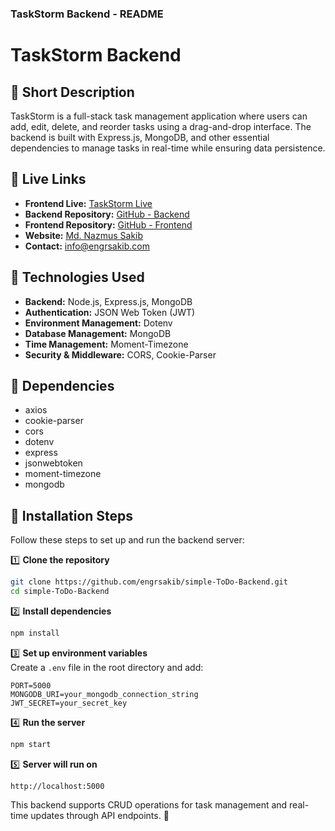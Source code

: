 ### TaskStorm Backend - README  

# TaskStorm Backend  

## 🔹 Short Description  
TaskStorm is a full-stack task management application where users can add, edit, delete, and reorder tasks using a drag-and-drop interface. The backend is built with Express.js, MongoDB, and other essential dependencies to manage tasks in real-time while ensuring data persistence.  

## 🔹 Live Links  
- **Frontend Live:** [TaskStorm Live](https://engrsakib-todo-applications.surge.sh/)  
- **Backend Repository:** [GitHub - Backend](https://github.com/engrsakib/simple-ToDo-Backend)  
- **Frontend Repository:** [GitHub - Frontend](https://github.com/engrsakib/simple-ToDo-frontend)  
- **Website:** [Md. Nazmus Sakib](https://www.engrsakib.com/)  
- **Contact:** info@engrsakib.com  

## 🔹 Technologies Used  
- **Backend:** Node.js, Express.js, MongoDB  
- **Authentication:** JSON Web Token (JWT)  
- **Environment Management:** Dotenv  
- **Database Management:** MongoDB  
- **Time Management:** Moment-Timezone  
- **Security & Middleware:** CORS, Cookie-Parser  

## 🔹 Dependencies  
- axios  
- cookie-parser  
- cors  
- dotenv  
- express  
- jsonwebtoken  
- moment-timezone  
- mongodb  

## 🔹 Installation Steps  
Follow these steps to set up and run the backend server:  

1️⃣ **Clone the repository**  
```bash
git clone https://github.com/engrsakib/simple-ToDo-Backend.git
cd simple-ToDo-Backend
```  

2️⃣ **Install dependencies**  
```bash
npm install
```  

3️⃣ **Set up environment variables**  
Create a `.env` file in the root directory and add:  
```
PORT=5000
MONGODB_URI=your_mongodb_connection_string
JWT_SECRET=your_secret_key
```  

4️⃣ **Run the server**  
```bash
npm start
```  

5️⃣ **Server will run on**  
```
http://localhost:5000
```  

This backend supports CRUD operations for task management and real-time updates through API endpoints. 🚀  